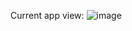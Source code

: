 Current app view:
![image](https://github.com/user-attachments/assets/0ca482dc-d08d-44e0-8ef2-d169052f8124)

